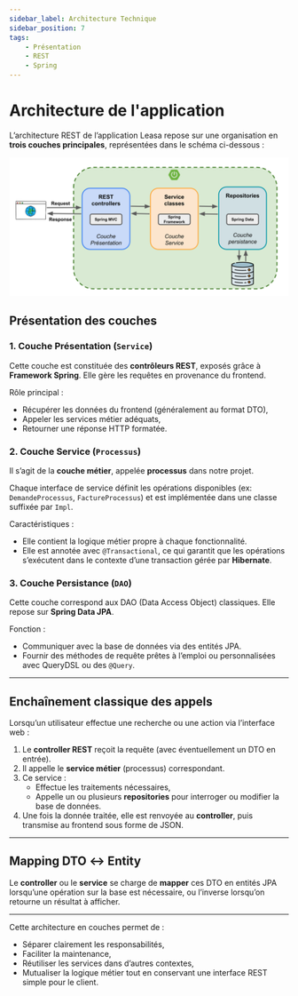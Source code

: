 ```yaml
---
sidebar_label: Architecture Technique
sidebar_position: 7
tags: 
    - Présentation
    - REST
    - Spring
---
```


# Architecture de l'application

L’architecture REST de l’application Leasa repose sur une organisation en **trois couches principales**, représentées dans le schéma ci-dessous :

![Architecture REST](archi_rest.png)

## Présentation des couches

### 1. Couche Présentation (`Service`)

Cette couche est constituée des **contrôleurs REST**, exposés grâce à **Framework Spring**. Elle gère les requêtes en provenance du frontend.

Rôle principal :
- Récupérer les données du frontend (généralement au format DTO),
- Appeler les services métier adéquats,
- Retourner une réponse HTTP formatée.

### 2. Couche Service (`Processus`)

Il s’agit de la **couche métier**, appelée **processus** dans notre projet.

Chaque interface de service définit les opérations disponibles (ex: `DemandeProcessus`, `FactureProcessus`) et est implémentée dans une classe suffixée par `Impl`.

Caractéristiques :
- Elle contient la logique métier propre à chaque fonctionnalité.
- Elle est annotée avec `@Transactional`, ce qui garantit que les opérations s’exécutent dans le contexte d’une transaction gérée par **Hibernate**.

### 3. Couche Persistance (`DAO`)

Cette couche correspond aux DAO (Data Access Object) classiques. Elle repose sur **Spring Data JPA**.

Fonction :
- Communiquer avec la base de données via des entités JPA.
- Fournir des méthodes de requête prêtes à l’emploi ou personnalisées avec QueryDSL ou des `@Query`.

---

## Enchaînement classique des appels

Lorsqu’un utilisateur effectue une recherche ou une action via l’interface web :

1. Le **controller REST** reçoit la requête (avec éventuellement un DTO en entrée).
2. Il appelle le **service métier** (processus) correspondant.
3. Ce service :
   - Effectue les traitements nécessaires,
   - Appelle un ou plusieurs **repositories** pour interroger ou modifier la base de données.
4. Une fois la donnée traitée, elle est renvoyée au **controller**, puis transmise au frontend sous forme de JSON.

---

## Mapping DTO ↔ Entity


Le **controller** ou le **service** se charge de **mapper** ces DTO en entités JPA lorsqu’une opération sur la base est nécessaire, ou l’inverse lorsqu’on retourne un résultat à afficher.

---

Cette architecture en couches permet de :
- Séparer clairement les responsabilités,
- Faciliter la maintenance,
- Réutiliser les services dans d’autres contextes,
- Mutualiser la logique métier tout en conservant une interface REST simple pour le client.